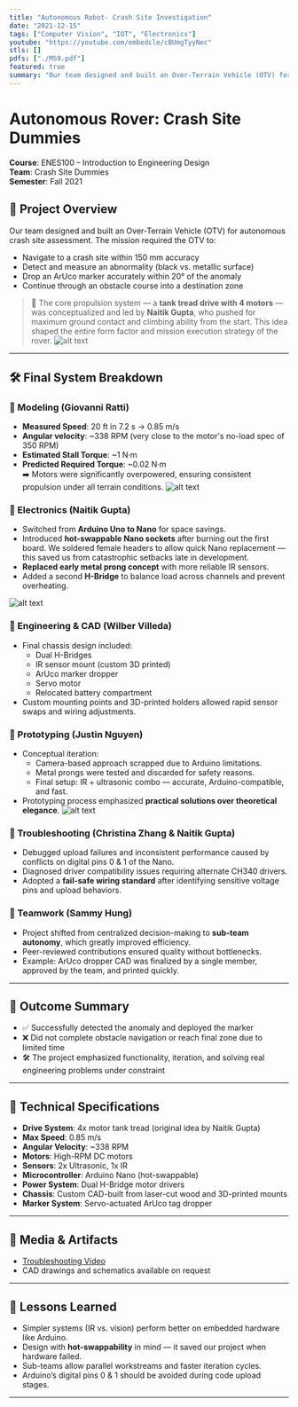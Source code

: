 ```yaml
---
title: "Autonomous Robot- Crash Site Investigation"
date: "2021-12-15"
tags: ["Computer Vision", "IOT", "Electronics"]
youtube: "https://youtube.com/embedcle/cBUmgTyyNec"
stls: []
pdfs: ["./MS9.pdf"]
featured: true
summary: "Our team designed and built an Over-Terrain Vehicle (OTV) for autonomous crash site assessment"
---
```





# Autonomous Rover: Crash Site Dummies  
**Course**: ENES100 – Introduction to Engineering Design  
**Team**: Crash Site Dummies  
**Semester**: Fall 2021  

## 🧭 Project Overview  
Our team designed and built an Over-Terrain Vehicle (OTV) for autonomous crash site assessment. The mission required the OTV to:  
- Navigate to a crash site within 150 mm accuracy  
- Detect and measure an abnormality (black vs. metallic surface)  
- Drop an ArUco marker accurately within 20° of the anomaly  
- Continue through an obstacle course into a destination zone  

> 🧠 The core propulsion system — a **tank tread drive with 4 motors** — was conceptualized and led by **Naitik Gupta**, who pushed for maximum ground contact and climbing ability from the start. This idea shaped the entire form factor and mission execution strategy of the rover.
![alt text](image_143688.png)

---

## 🛠️ Final System Breakdown

### 🚗 Modeling (Giovanni Ratti)
- **Measured Speed**: 20 ft in 7.2 s → 0.85 m/s  
- **Angular velocity**: ~338 RPM (very close to the motor's no-load spec of 350 RPM)  
- **Estimated Stall Torque**: ~1 N·m  
- **Predicted Required Torque**: ~0.02 N·m  
➡️ Motors were significantly overpowered, ensuring consistent propulsion under all terrain conditions.
![alt text](image_328894.png)

### 🔌 Electronics (Naitik Gupta)
- Switched from **Arduino Uno to Nano** for space savings.
- Introduced **hot-swappable Nano sockets** after burning out the first board. We soldered female headers to allow quick Nano replacement — this saved us from catastrophic setbacks late in development.
- **Replaced early metal prong concept** with more reliable IR sensors.
- Added a second **H-Bridge** to balance load across channels and prevent overheating.

![alt text](image_18848.png)

### 🧱 Engineering & CAD (Wilber Villeda)
- Final chassis design included:
  - Dual H-Bridges  
  - IR sensor mount (custom 3D printed)  
  - ArUco marker dropper  
  - Servo motor  
  - Relocated battery compartment  
- Custom mounting points and 3D-printed holders allowed rapid sensor swaps and wiring adjustments.

### 🔄 Prototyping (Justin Nguyen)
- Conceptual iteration:
  - Camera-based approach scrapped due to Arduino limitations.  
  - Metal prongs were tested and discarded for safety reasons.  
  - Final setup: IR + ultrasonic combo — accurate, Arduino-compatible, and fast.
- Prototyping process emphasized **practical solutions over theoretical elegance**.
![alt text](image_967689.png)

### 🐞 Troubleshooting (Christina Zhang & Naitik Gupta)
- Debugged upload failures and inconsistent performance caused by conflicts on digital pins 0 & 1 of the Nano.
- Diagnosed driver compatibility issues requiring alternate CH340 drivers.
- Adopted a **fail-safe wiring standard** after identifying sensitive voltage pins and upload behaviors.

### 🤝 Teamwork (Sammy Hung)
- Project shifted from centralized decision-making to **sub-team autonomy**, which greatly improved efficiency.
- Peer-reviewed contributions ensured quality without bottlenecks.
- Example: ArUco dropper CAD was finalized by a single member, approved by the team, and printed quickly.

---

## 🎯 Outcome Summary
- ✅ Successfully detected the anomaly and deployed the marker  
- ❌ Did not complete obstacle navigation or reach final zone due to limited time  
- 🛠 The project emphasized functionality, iteration, and solving real engineering problems under constraint  

---

## 📐 Technical Specifications
- **Drive System**: 4x motor tank tread (original idea by Naitik Gupta)  
- **Max Speed**: 0.85 m/s  
- **Angular Velocity**: ~338 RPM  
- **Motors**: High-RPM DC motors  
- **Sensors**: 2x Ultrasonic, 1x IR  
- **Microcontroller**: Arduino Nano (hot-swappable)  
- **Power System**: Dual H-Bridge motor drivers  
- **Chassis**: Custom CAD-built from laser-cut wood and 3D-printed mounts  
- **Marker System**: Servo-actuated ArUco tag dropper  

---

## 🔗 Media & Artifacts
- [Troubleshooting Video](https://drive.google.com/file/d/1S_xejck7EEdAvqfXrduQV0JODKotn2uJ/view?usp=sharing)  
- CAD drawings and schematics available on request  

---

## 🧠 Lessons Learned
- Simpler systems (IR vs. vision) perform better on embedded hardware like Arduino.
- Design with **hot-swappability** in mind — it saved our project when hardware failed.
- Sub-teams allow parallel workstreams and faster iteration cycles.
- Arduino’s digital pins 0 & 1 should be avoided during code upload stages.

---
